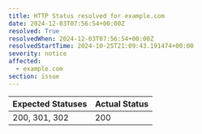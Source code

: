 ```yaml
---
title: HTTP Status resolved for example.com
date: 2024-12-03T07:56:54+00:00Z
resolved: True
resolvedWhen: 2024-12-03T07:56:54+00:00Z
resolvedStartTime: 2024-10-25T21:09:43.191474+00:00
severity: notice
affected:
  - example.com
section: issue
---
```


| Expected Statuses | Actual Status  |
|-------------------|----------------|
| 200, 301, 302 | 200 |
